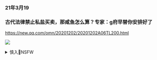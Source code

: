 ### 21年3月19

### 古代法律禁止私盐买卖，那咸鱼怎么算？专家：g府早替你安排好了
<https://new.qq.com/omn/20201202/20201202A06TL200.html>

![](https://inews.gtimg.com/newsapp_bt/0/12851994425/)

<details><summary>慎入🔞NSFW</summary>

Not Safe For Work
<img src="https://upload.wikimedia.org/wikipedia/commons/thumb/d/d3/Biohazard_Symbol_Specification.png/210px-Biohazard_Symbol_Specification.png">

<details><summary><b>风险自理Use At Your Own Risk🈲</summary>


### 21年3月19

</details>
</details>
